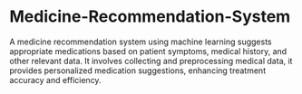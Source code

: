 # Medicine-Recommendation-System
A medicine recommendation system using machine learning suggests appropriate medications based on patient symptoms, medical history, and other relevant data. It involves collecting and preprocessing medical data, it provides personalized medication suggestions, enhancing treatment accuracy and efficiency.  
